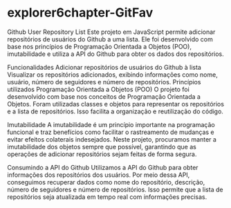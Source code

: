 # explorer6chapter-GitFav

Github User Repository List
Este projeto em JavaScript permite adicionar repositórios de usuários do Github a uma lista. Ele foi desenvolvido com base nos princípios de Programação Orientada a Objetos (POO), imutabilidade e utiliza a API do Github para obter os dados dos repositórios.

Funcionalidades
Adicionar repositórios de usuários do Github à lista
Visualizar os repositórios adicionados, exibindo informações como nome, usuário, número de seguidores e número de repositórios.
Princípios utilizados
Programação Orientada a Objetos (POO)
O projeto foi desenvolvido com base nos conceitos de Programação Orientada a Objetos. Foram utilizadas classes e objetos para representar os repositórios e a lista de repositórios. Isso facilita a organização e reutilização do código.

Imutabilidade
A imutabilidade é um princípio importante na programação funcional e traz benefícios como facilitar o rastreamento de mudanças e evitar efeitos colaterais indesejados. Neste projeto, procuramos manter a imutabilidade dos objetos sempre que possível, garantindo que as operações de adicionar repositórios sejam feitas de forma segura.

Consumindo a API do Github
Utilizamos a API do Github para obter informações dos repositórios dos usuários. Por meio dessa API, conseguimos recuperar dados como nome do repositório, descrição, número de seguidores e número de repositórios. Isso permite que a lista de repositórios seja atualizada em tempo real com informações precisas.
